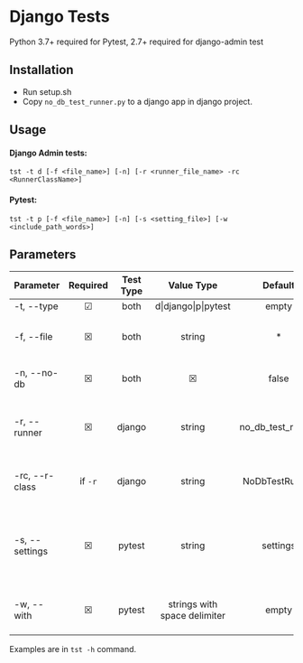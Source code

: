 # Django Tests

Python 3.7+ required for Pytest, 2.7+ required for django-admin test

## Installation

- Run setup.sh
- Copy `no_db_test_runner.py` to a django app in django project.

## Usage

#### Django Admin tests:

`tst -t d [-f <file_name>] [-n] [-r <runner_file_name> -rc <RunnerClassName>]`

#### Pytest:

`tst -t p [-f <file_name>] [-n] [-s <setting_file>] [-w <include_path_words>]`

## Parameters


|Parameter|Required|Test Type|Value Type|Default|Description|
|---------|:------:|:-------:|:--------:|:-----:|-----------|
|-t, --type|&#9745;|both|d\|django\|p\|pytest|empty|Type of test|
|-f, --file|&#9746;|both|string|*|Test file name. Script will find all `test_<file_name>.py` files|
|-n, --no-db|&#9746;|both|&#9746;|false|Disables test database and migrations|
|-r, --runner|&#9746;|django|string|no_db_test_runner|Django Test Runner file name. Script will search an available `.py` file with that name|
|-rc, --r-class|if `-r`|django|string|NoDbTestRunner|Django Test Runner Class name. Required to specify test runner.|
|-s, --settings|&#9746;|pytest|string|settings|`settings` file name. If not provided, script will search an available `<settings_file>.py` file inside the directory.|
|-w, --with|&#9746;|pytest|strings with space delimiter|empty|Script will find test files and filter their path with these keywords.|

Examples are in `tst -h` command.